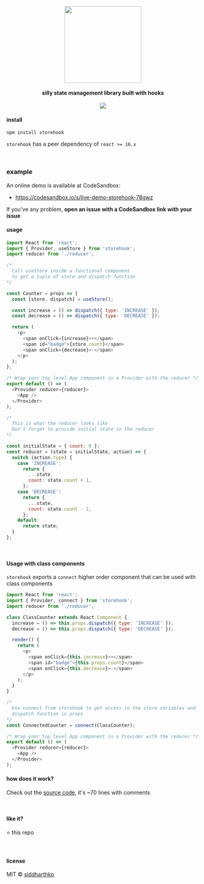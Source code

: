 <p align="center">
  <img src="https://static.tvtropes.org/pmwiki/pub/images/hookhand.jpg" height="200px"/>
  <br><br>
  <b>silly state management library built with hooks</b>
  <br><br>
  <img src="https://travis-ci.org/siddharthkp/storehook.svg?branch=master&maxAge=3600"/>
</p>

#### install

```
npm install storehook
```

`storehook` has a peer dependency of `react >= 16.x`

&nbsp;

### example

An online demo is available at CodeSandbox:

- https://codesandbox.io/s/live-demo-storehook-78gwz

If you've any problem, **open an issue with a CodeSandbox link with your issue**

#### usage

```js
import React from 'react';
import { Provider, useStore } from 'storehook';
import reducer from './reducer';

/*
  Call useStore inside a functional component
  to get a tuple of store and dispatch function
*/

const Counter = props => {
  const [store, dispatch] = useStore();

  const increase = () => dispatch({ type: 'INCREASE' });
  const decrease = () => dispatch({ type: 'DECREASE' });

  return (
    <p>
      <span onClick={increase}>+</span>
      <span id="badge">{store.count}</span>
      <span onClick={decrease}>-</span>
    </p>
  );
};

/* Wrap your top level App component in a Provider with the reducer */
export default () => (
  <Provider reducer={reducer}>
    <App />
  </Provider>
);

/*
  This is what the reducer looks like
  Don't forget to provide initial state in the reducer
*/

const initialState = { count: 0 };
const reducer = (state = initialState, action) => {
  switch (action.type) {
    case 'INCREASE':
      return {
        ...state,
        count: state.count + 1,
      };
    case 'DECREASE':
      return {
        ...state,
        count: state.count - 1,
      };
    default:
      return state;
  }
};
```

&nbsp;

#### Usage with class components

`storehook` exports a `connect` higher order component that can be used with class components

```js
import React from 'react';
import { Provider, connect } from 'storehook';
import reducer from './reducer';

class ClassCounter extends React.Component {
  increase = () => this.props.dispatch({ type: 'INCREASE' });
  decrease = () => this.props.dispatch({ type: 'DECREASE' });

  render() {
    return (
      <p>
        <span onClick={this.increase}>+</span>
        <span id="badge">{this.props.count}</span>
        <span onClick={this.decrease}>-</span>
      </p>
    );
  }
}

/*
  Use connect from storehook to get access to the store variables and
  dispatch function in props
*/
const ConnectedCounter = connect(ClassCounter);

/* Wrap your top level App component in a Provider with the reducer */
export default () => (
  <Provider reducer={reducer}>
    <App />
  </Provider>
);
```

#### how does it work?

Check out the [source code](https://github.com/siddharthkp/storehook/blob/master/packages/storehook/index.js), it's ~70 lines with comments

&nbsp;

#### like it?

:star: this repo

&nbsp;

#### license

MIT © [siddharthkp](https://github.com/siddharthkp)
